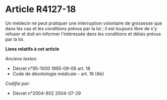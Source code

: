 # Article R4127-18

Un médecin ne peut pratiquer une interruption volontaire de grossesse que dans les cas et les conditions prévus par la loi ;
il est toujours libre de s'y refuser et doit en informer l'intéressée dans les conditions et délais prévus par la loi.

**Liens relatifs à cet article**

_Anciens textes_:

  - Décret n°95-1000 1995-09-06 art. 18
  - Code de déontologie médicale - art. 18 (Ab)

_Codifié par_:

  - Décret n°2004-802 2004-07-29
